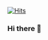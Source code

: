 [![Hits](https://hits.seeyoufarm.com/api/count/incr/badge.svg?url=https%3A%2F%2Frmfls2017.github.com)](https://hits.seeyoufarm.com)                       

### Hi there 👋

<!--
**rmfls2017/rmfls2017** is a ✨ _special_ ✨ repository because its `README.md` (this file) appears on your GitHub profile.

Here are some ideas to get you started:

- 🔭 I’m currently working on ...
- 🌱 I’m currently learning ...
- 👯 I’m looking to collaborate on ...
- 🤔 I’m looking for help with ...
- 💬 Ask me about ...
- 📫 How to reach me: ...
- 😄 Pronouns: ...
- ⚡ Fun fact: ...
-->
